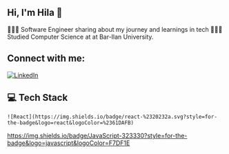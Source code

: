 ## Hi, I'm Hila 👋

👩🏻‍💻 Software Engineer sharing about my journey and learnings in tech
👩🏻‍🎓 Studied Computer Science at at Bar-Ilan University.

## Connect with me:
[![LinkedIn](https://img.shields.io/badge/LinkedIn-0077B5?style=for-the-badge&logo=linkedin&logoColor=white)](https://www.linkedin.com/in/hila-elpeleg-807805211)

## 💻 Tech Stack
	![React](https://img.shields.io/badge/react-%2320232a.svg?style=for-the-badge&logo=react&logoColor=%2361DAFB)
 https://img.shields.io/badge/JavaScript-323330?style=for-the-badge&logo=javascript&logoColor=F7DF1E
 
<!--
**hilaelpeleg/hilaelpeleg** is a ✨ _special_ ✨ repository because its `README.md` (this file) appears on your GitHub profile.

Here are some ideas to get you started:

- 🔭 I’m currently working on ...
- 🌱 I’m currently learning ...
- 👯 I’m looking to collaborate on ...
- 🤔 I’m looking for help with ...
- 💬 Ask me about ...
- 📫 How to reach me: ...
- 😄 Pronouns: ...
- ⚡ Fun fact: ...
-->
